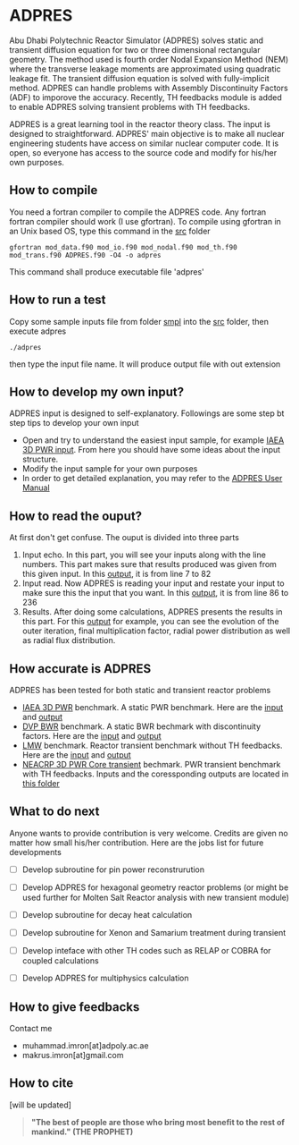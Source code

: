 # ADPRES

Abu Dhabi Polytechnic Reactor Simulator (ADPRES) solves static and transient diffusion equation for two or three dimensional rectangular geometry. The method used is fourth order Nodal Expansion Method (NEM) where the transverse leakage moments are approximated using quadratic leakage fit. The transient diffusion equation is solved with fully-implicit method. ADPRES can handle problems with Assembly Discontinuity Factors (ADF) to imporove the accuracy. Recently, TH feedbacks module is added to enable ADPRES solving transient problems with TH feedbacks.

ADPRES is a great learning tool in the reactor theory class. The input is designed to straightforward. ADPRES' main objective is to make all nuclear engineering students have access on similar nuclear computer code. It is open, so everyone has access to the source code and modify for his/her own purposes.

## How to compile

You need a fortran compiler to compile the ADPRES code. Any fortran fortran compiler should work (I use gfortran).
To compile using gfortran in an Unix based OS, type this command in the [src](https://github.com/imronuke/ADPRES/tree/master/src) folder

```
gfortran mod_data.f90 mod_io.f90 mod_nodal.f90 mod_th.f90 mod_trans.f90 ADPRES.f90 -O4 -o adpres
```

This command shall produce executable file 'adpres'

## How to run a test

Copy some sample inputs file from folder [smpl](https://github.com/imronuke/ADPRES/tree/master/smpl) into the [src](https://github.com/imronuke/ADPRES/tree/master/src) folder, then execute adpres

```
./adpres
```

then type the input file name. It will produce output file with out extension

## How to develop my own input?

ADPRES input is designed to self-explanatory. Followings are some step bt step tips to develop your own input
* Open and try to understand the easiest input sample, for example [IAEA 3D PWR input](https://github.com/imronuke/ADPRES/blob/master/smpl/IAEA3D). From here you should have some ideas about the input structure.
* Modify the input sample for your own purposes
* In order to get detailed explanation, you may refer to the [ADPRES User Manual](https://github.com/imronuke/ADPRES/blob/reactivity/ADPRES%20USER%20MANUAL.pdf)

## How to read the ouput?

At first don't get confuse. The ouput is divided into three parts
1. Input echo. In this part, you will see your inputs along with the line numbers. This part makes sure that results produced was given from this given input. In this [output](https://github.com/imronuke/ADPRES/blob/master/smpl/IAEA3D.out), it is from line 7 to 82
2. Input read. Now ADPRES is reading your input and restate your input to make sure this the input that you want.  In this [output](https://github.com/imronuke/ADPRES/blob/master/smpl/IAEA3D.out), it is from line 86 to 236
3. Results. After doing some calculations, ADPRES presents the results in this part. For this [output](https://github.com/imronuke/ADPRES/blob/master/smpl/IAEA3D.out) for example, you can see the evolution of the outer iteration, final multiplication factor, radial power distribution as well as radial flux distribution.

## How accurate is ADPRES

ADPRES has been tested for both static and transient reactor problems
* [IAEA 3D PWR](https://engineering.purdue.edu/PARCS/Code/TestSuite/CalculationMode/StandAloneMode/Eigenvalue/IAEA3DPWR) benchmark. A static PWR benchmark. Here are the [input](https://github.com/imronuke/ADPRES/blob/master/smpl/IAEA3D) and [output](https://github.com/imronuke/ADPRES/blob/master/smpl/IAEA3D.out)
* [DVP BWR](http://li.mit.edu/Stuff/CNSE/Paper/Smith86PNE.pdf) benchmark. A static BWR bechmark with discontinuity factors. Here are the [input](https://github.com/imronuke/ADPRES/blob/master/smpl/DVP) and [output](https://github.com/imronuke/ADPRES/blob/master/smpl/DVP.out)
* [LMW](https://www.sciencedirect.com/science/article/pii/014919709500082U) benchmark. Reactor transient benchmark without TH feedbacks. Here are the [input](https://github.com/imronuke/ADPRES/blob/master/smpl/LMW) and [output](https://github.com/imronuke/ADPRES/blob/master/smpl/LMW.out)
* [NEACRP 3D PWR Core transient](https://www.oecd-nea.org/science/docs/1991/neacrp-l-1991-335.pdf) bechmark.  PWR transient benchmark with TH feedbacks. Inputs and the coressponding outputs are located in [this folder](https://github.com/imronuke/ADPRES/tree/master/smpl/NEACRP_TRANS)

## What to do next
Anyone wants to provide contribution is very welcome. Credits are given no matter how small his/her contribution. Here are the jobs list for future developments
- [ ] Develop subroutine for pin power reconstrurution
- [ ] Develop ADPRES for hexagonal geometry reactor problems (or might be used further for Molten Salt Reactor analysis with new transient module)
- [ ] Develop subroutine for decay heat calculation
- [ ] Develop subroutine for Xenon and Samarium treatment during transient
- [ ] Develop inteface with other TH codes such as RELAP or COBRA for coupled calculations
- [ ] Develop ADPRES for multiphysics calculation


## How to give feedbacks
Contact me
* muhammad.imron[at]adpoly.ac.ae
* makrus.imron[at]gmail.com

## How to cite

[will be updated]



> **"The best of people are those who bring most benefit to the rest of mankind." (THE PROPHET)**

